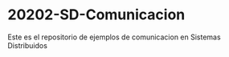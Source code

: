# 20202-SD-Comunicacion

Este es el repositorio de ejemplos de comunicacion en Sistemas Distribuidos
